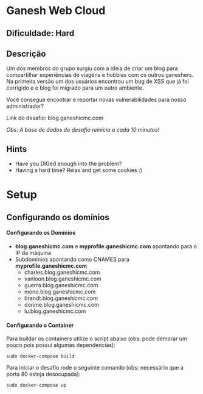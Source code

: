 
# Ganesh Web Cloud

## Dificuldade: **Hard** 

## Descrição

Um dos membros do grupo surgiu com a ideia de criar um blog para compartilhar experiências de viagens e hobbies com os outros ganeshers. Na primeira versão um dos usuários encontrou um bug de XSS que já foi corrigido e o blog foi migrado para um outro ambiente. 

Você consegue encontrar e reportar novas vulnerabilidades para nosso administrador?

Link do desafio: blog.ganeshicmc.com

*Obs: A base de dados do desafio reinicia a cada 10 minutos!*

## Hints

- Have you DIGed enough into the problem?
- Having a hard time? Relax and get some cookies :)

# Setup

## Configurando os domínios

#### Configurando os Domínios

- **blog.ganeshicmc.com** e **myprofile.ganeshicmc.com** apontando para o IP da máquina
- Subdomínios apontando como CNAMES para **myprofile.ganeshicmc.com**
    - charles.blog.ganeshicmc.com
    - vanloon.blog.ganeshicmc.com
    - guerra.blog.ganeshicmc.com
    - mono.blog.ganeshicmc.com
    - brandt.blog.ganeshicmc.com
    - dorime.blog.ganeshicmc.com
    - lu.blog.ganeshicmc.com

#### Configurando o Container

Para buildar os containers utilize o script abaixo (obs: pode demorar um pouco pois possui algumas dependencias):

```
sudo docker-compose build
```

Para iniciar o desafio rode o seguinte comando (obs: necessário que a porta 80 esteja desocupada):

```
sudo docker-compose up
```